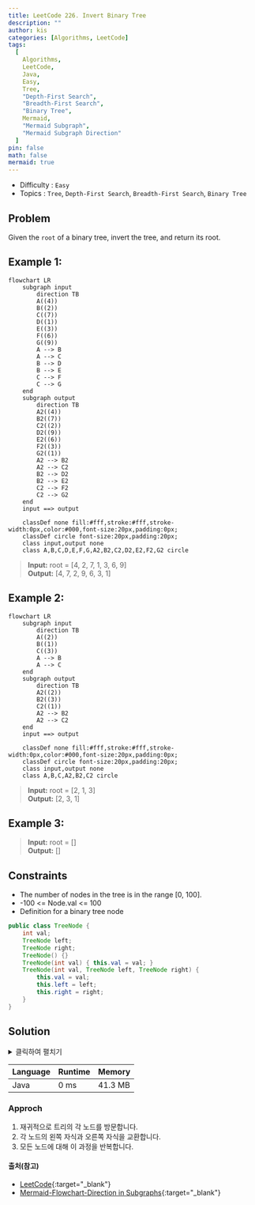 ```yaml
---
title: LeetCode 226. Invert Binary Tree
description: ""
author: kis
categories: [Algorithms, LeetCode]
tags:
  [
    Algorithms,
    LeetCode,
    Java,
    Easy,
    Tree,
    "Depth-First Search",
    "Breadth-First Search",
    "Binary Tree",
    Mermaid,
    "Mermaid Subgraph",
    "Mermaid Subgraph Direction"
  ]
pin: false
math: false
mermaid: true
---
```


- Difficulty : `Easy`
- Topics : `Tree`, `Depth-First Search`, `Breadth-First Search`, `Binary Tree`

## Problem

Given the `root` of a binary tree, invert the tree, and return its root.

## Example 1:

```mermaid
flowchart LR
    subgraph input
        direction TB
        A((4))
        B((2))
        C((7))
        D((1))
        E((3))
        F((6))
        G((9))
        A --> B
        A --> C
        B --> D
        B --> E
        C --> F
        C --> G
    end
    subgraph output
        direction TB
        A2((4))
        B2((7))
        C2((2))
        D2((9))
        E2((6))
        F2((3))
        G2((1))
        A2 --> B2
        A2 --> C2
        B2 --> D2
        B2 --> E2
        C2 --> F2
        C2 --> G2
    end
    input ==> output

    classDef none fill:#fff,stroke:#fff,stroke-width:0px,color:#000,font-size:20px,padding:0px;  
    classDef circle font-size:20px,padding:20px;     
    class input,output none
    class A,B,C,D,E,F,G,A2,B2,C2,D2,E2,F2,G2 circle
```
> **Input:** root = [4, 2, 7, 1, 3, 6, 9]  
> **Output:** [4, 7, 2, 9, 6, 3, 1]


## Example 2:

```mermaid
flowchart LR
    subgraph input
        direction TB
        A((2))
        B((1))
        C((3))
        A --> B
        A --> C
    end
    subgraph output
        direction TB
        A2((2))
        B2((3))
        C2((1))
        A2 --> B2
        A2 --> C2
    end
    input ==> output

    classDef none fill:#fff,stroke:#fff,stroke-width:0px,color:#000,font-size:20px,padding:0px;  
    classDef circle font-size:20px,padding:20px;     
    class input,output none
    class A,B,C,A2,B2,C2 circle
```

> **Input:** root = [2, 1, 3]  
> **Output:** [2, 3, 1]


## Example 3:

> **Input:** root = []  
> **Output:** []

## Constraints

- The number of nodes in the tree is in the range [0, 100].
- -100 <= Node.val <= 100
- Definition for a binary tree node

```java
public class TreeNode {
    int val;
    TreeNode left;
    TreeNode right;
    TreeNode() {}
    TreeNode(int val) { this.val = val; }
    TreeNode(int val, TreeNode left, TreeNode right) {
        this.val = val;
        this.left = left;
        this.right = right;
    }
}
```

## Solution

<details>
<summary>클릭하여 펼치기</summary>
<div markdown="1">
```java
class Solution {
    public TreeNode invertTree(TreeNode root) {
        if(root != null) {
            TreeNode temp = root.left;
            root.left = invertTree(root.right);
            root.right = invertTree(temp);
        }
        return root;
    }
}
```
</div>
</details>

| Language | Runtime | Memory |
| --- | --- | --- |
| Java | 0 ms | 41.3 MB |


### Approch

1. 재귀적으로 트리의 각 노드를 방문합니다.
2. 각 노드의 왼쪽 자식과 오른쪽 자식을 교환합니다.
3. 모든 노드에 대해 이 과정을 반복합니다.

#### 출처(참고)

- [LeetCode](https://leetcode.com/problems/invert-binary-tree/description/){:target="\_blank"}
- [Mermaid-Flowchart-Direction in Subgraphs](https://mermaid.js.org/syntax/flowchart.html#direction-in-subgraphs){:target="\_blank"}
